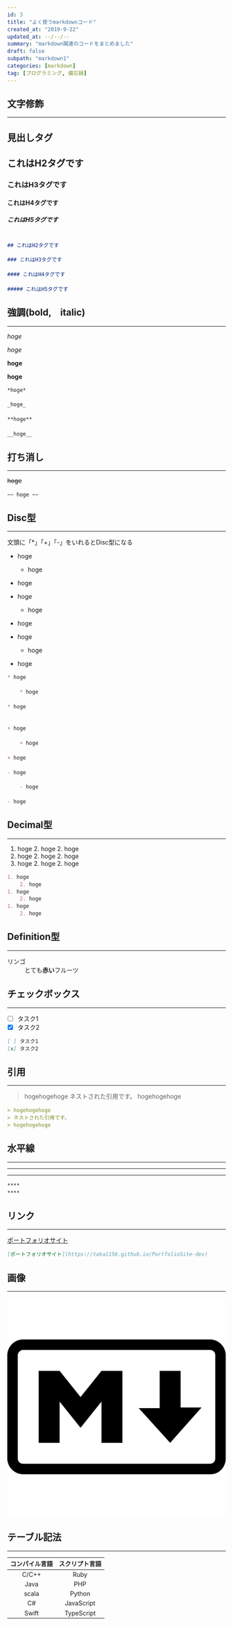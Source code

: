 ```yaml
---
id: 3
title: "よく使うmarkdownコード"
created_at: "2019-9-22"
updated_at: --/--/--
summary: "markdown関連のコードをまとめました"
draft: false
subpath: "markdown1"
categories: [markdown]
tag: [プログラミング, 備忘録]
---
```


## 文字修飾
****

## 見出しタグ

## これはH2タグです

### これはH3タグです

#### これはH4タグです

##### これはH5タグです

```markdown

## これはH2タグです

### これはH3タグです

#### これはH4タグです

##### これはH5タグです

```

## 強調(bold,　italic)
****

*hoge*

_hoge_

**hoge**

__hoge__

```markdown
*hoge*

_hoge_

**hoge**

__hoge__
```

## 打ち消し
****

~~hoge~~

```~~ hoge ~~```

## Disc型
****

文頭に「*」「+」「-」をいれるとDisc型になる

* hoge

    * hoge

* hoge

+ hoge

    + hoge

+ hoge

- hoge

    - hoge

- hoge

```markdown
* hoge

    * hoge

* hoge


+ hoge

    + hoge

+ hoge

- hoge

    - hoge

- hoge
```

## Decimal型
****

1. hoge
    2. hoge
    2. hoge
1. hoge
    2. hoge
    2. hoge
1. hoge
    2. hoge
    2. hoge

```markdown
1. hoge
    2. hoge
1. hoge
    2. hoge
1. hoge
    2. hoge
```
## Definition型
****

<dl>
  <dt>リンゴ</dt>
    <dd>とても<strong>赤い</strong>フルーツ</dd>
</dl>

## チェックボックス
****

- [ ] タスク1
- [x] タスク2

```markdown
[ ] タスク1
[x] タスク2
```

## 引用
****

> hogehogehoge
> ネストされた引用です。
> hogehogehoge

```markdown
> hogehogehoge
> ネストされた引用です。
> hogehogehoge
```

## 水平線
****

----
****

```markdown
****
****
```

## リンク
****

[ポートフォリオサイト](https://taka1156.github.io/PortfolioSite-dev)

```markdown
[ポートフォリオサイト](https://taka1156.github.io/PortfolioSite-dev)
```

## 画像
****

![markdown](./static/markdown.svg "markdown")

## テーブル記法
****

| コンパイル言語 | スクリプト言語  | 
|:-------------:|:-------------:|
| C/C++         | Ruby          |
| Java          | PHP           |
| scala         | Python        |
| C#            | JavaScript    |
| Swift         | TypeScript    |
